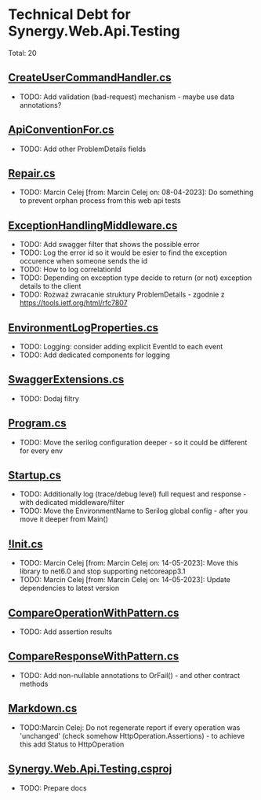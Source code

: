 ﻿# Technical Debt for Synergy.Web.Api.Testing

Total: 20

## [CreateUserCommandHandler.cs](../../../Sample/Synergy.Sample.Web.API.Services/Users/Commands/CreateUser/CreateUserCommandHandler.cs)
- TODO: Add validation (bad-request) mechanism - maybe use data annotations?

## [ApiConventionFor.cs](../../../Sample/Synergy.Sample.Web.API.Tests/Infrastructure/ApiConventionFor.cs)
- TODO: Add other ProblemDetails fields

## [Repair.cs](../../../Sample/Synergy.Sample.Web.API.Tests/Repair.cs)
- TODO: Marcin Celej [from: Marcin Celej on: 08-04-2023]: Do something to prevent orphan process from this web api tests

## [ExceptionHandlingMiddleware.cs](../../../Sample/Synergy.Sample.Web.API/Extensions/ExceptionHandlingMiddleware.cs)
- TODO: Add swagger filter that shows the possible error
- TODO: Log the error id so it would be esier to find the exception occurence when someone sends the id
- TODO: How to log correlationId
- TODO: Depending on exception type decide to return (or not) exception details to the client
- TODO: Rozważ zwracanie struktury ProblemDetails - zgodnie z https://tools.ietf.org/html/rfc7807

## [EnvironmentLogProperties.cs](../../../Sample/Synergy.Sample.Web.API/Extensions/Logging/EnvironmentLogProperties.cs)
- TODO: Logging: consider adding explicit EventId to each event
- TODO: Add dedicated components for logging

## [SwaggerExtensions.cs](../../../Sample/Synergy.Sample.Web.API/Extensions/SwaggerExtensions.cs)
- TODO: Dodaj filtry

## [Program.cs](../../../Sample/Synergy.Sample.Web.API/Program.cs)
- TODO: Move the serilog configuration deeper - so it could be different for every env

## [Startup.cs](../../../Sample/Synergy.Sample.Web.API/Startup.cs)
- TODO: Additionally log (trace/debug level) full request and response - with dedicated middleware/filter
- TODO: Move the EnvironmentName to Serilog global config - after you move it deeper from Main()

## [!Init.cs](../../../Synergy.Web.Api.Testing/!Init.cs)
- TODO: Marcin Celej [from: Marcin Celej on: 14-05-2023]: Move this library to net6.0 and stop supporting netcoreapp3.1
- TODO: Marcin Celej [from: Marcin Celej on: 14-05-2023]: Update dependencies to latest version

## [CompareOperationWithPattern.cs](../../../Synergy.Web.Api.Testing/Assertions/CompareOperationWithPattern.cs)
- TODO: Add assertion results

## [CompareResponseWithPattern.cs](../../../Synergy.Web.Api.Testing/Assertions/CompareResponseWithPattern.cs)
- TODO: Add non-nullable annotations to OrFail() - and other contract methods

## [Markdown.cs](../../../Synergy.Web.Api.Testing/Features/Markdown.cs)
- TODO:Marcin Celej: Do not regenerate report if every operation was 'unchanged' (check somehow HttpOperation.Assertions) - to achieve this add Status to HttpOperation

## [Synergy.Web.Api.Testing.csproj](../../../Synergy.Web.Api.Testing/Synergy.Web.Api.Testing.csproj)
- TODO: Prepare docs
